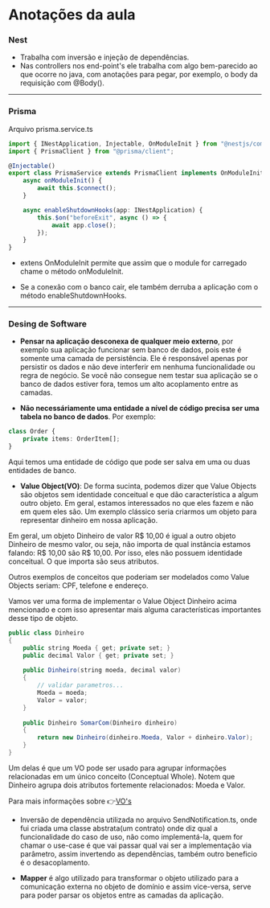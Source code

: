 # Anotações da aula

### Nest

* Trabalha com inversão e injeção de dependências.
* Nas controllers nos end-point's ele trabalha com algo bem-parecido ao que ocorre no java, com anotações para pegar, por exemplo, o body da requisição com @Body().

___

### Prisma

Arquivo prisma.service.ts
```ts
import { INestApplication, Injectable, OnModuleInit } from "@nestjs/common";
import { PrismaClient } from "@prisma/client";

@Injectable()
export class PrismaService extends PrismaClient implements OnModuleInit {
    async onModuleInit() {
        await this.$connect();
    }

    async enableShutdownHooks(app: INestApplication) {
        this.$on("beforeExit", async () => {
            await app.close();
        });
    }
}
```

* extens OnModuleInit permite que assim que o module for carregado chame o método onModuleInit.

* Se a conexão com o banco cair, ele também derruba a aplicação com o método enableShutdownHooks.

---

### Desing de Software

* **Pensar na aplicação desconexa de qualquer meio externo**, por exemplo sua aplicação funcionar sem banco de dados, pois este é somente uma camada de persistência. Ele é responsável apenas por persistir os dados e não deve interferir em nenhuma funcionalidade ou regra de negócio. Se você não consegue nem testar sua aplicação se o banco de dados estiver fora, temos um alto acoplamento entre as camadas.

* **Não necessáriamente uma entidade a nível de código precisa ser uma tabela no banco de dados**.
Por exemplo:
```ts
class Order {
    private items: OrderItem[];
}
```

Aqui temos uma entidade de código que pode ser salva em uma ou duas entidades de banco.

* **Value Object(VO)**: De forma sucinta, podemos dizer que Value Objects são objetos sem identidade conceitual e que dão característica a algum outro objeto. Em geral, estamos interessados no que eles fazem e não em quem eles são. Um exemplo clássico seria criarmos um objeto para representar dinheiro em nossa aplicação.

Em geral, um objeto Dinheiro de valor R$ 10,00 é igual a outro objeto Dinheiro de mesmo valor, ou seja, não importa de qual instância estamos falando: R$ 10,00 são R$ 10,00. Por isso, eles não possuem identidade conceitual. O que importa são seus atributos.

Outros exemplos de conceitos que poderiam ser modelados como Value Objects seriam: CPF, telefone e endereço.

Vamos ver uma forma de implementar o Value Object Dinheiro acima mencionado e com isso apresentar mais alguma características importantes desse tipo de objeto.

```java
public class Dinheiro
{
    public string Moeda { get; private set; }
    public decimal Valor { get; private set; }
 
    public Dinheiro(string moeda, decimal valor)
    {
        // validar parametros...
        Moeda = moeda;
        Valor = valor;
    }
 
    public Dinheiro SomarCom(Dinheiro dinheiro)
    {
        return new Dinheiro(dinheiro.Moeda, Valor + dinheiro.Valor);
    }
}
```

Um delas é que um VO pode ser usado para agrupar informações relacionadas em um único conceito (Conceptual Whole). Notem que Dinheiro agrupa dois atributos fortemente relacionados: Moeda e Valor.

Para mais informações sobre 👉[VO's](https://robsoncastilho.com.br/2013/11/10/trabalhando-com-value-objects/)

* Inversão de dependência utilizada no arquivo SendNotification.ts, onde fui criada uma classe abstrata(um contrato) onde diz qual a funcionalidade do caso de uso, não como implementá-la, quem for chamar o use-case é que vai passar qual vai ser a implementação via parâmetro, assim invertendo as dependências, também outro beneficio é o desacoplamento.

* **Mapper** é algo utilizado para transformar o objeto utilizado para a comunicação externa no objeto de domínio e assim vice-versa, serve para poder parsar os objetos entre as camadas da aplicação.

